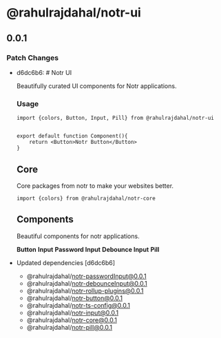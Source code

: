 # @rahulrajdahal/notr-ui

## 0.0.1

### Patch Changes

- d6dc6b6: # Notr UI

  Beautifully curated UI components for Notr applications.

  ### Usage

  ```
  import {colors, Button, Input, Pill} from @rahulrajdahal/notr-ui


  export default function Component(){
      return <Button>Notr Button</Button>
  }
  ```

  ## Core

  Core packages from notr to make your websites better.

  ```
  import {colors} from @rahulrajdahal/notr-core
  ```

  ## Components

  Beautiful components for notr applications.

  **Button**
  **Input**
  **Password Input**
  **Debounce Input**
  **Pill**

- Updated dependencies [d6dc6b6]
  - @rahulrajdahal/notr-passwordInput@0.0.1
  - @rahulrajdahal/notr-debounceInput@0.0.1
  - @rahulrajdahal/notr-rollup-plugins@0.0.1
  - @rahulrajdahal/notr-button@0.0.1
  - @rahulrajdahal/notr-ts-config@0.0.1
  - @rahulrajdahal/notr-input@0.0.1
  - @rahulrajdahal/notr-core@0.0.1
  - @rahulrajdahal/notr-pill@0.0.1
